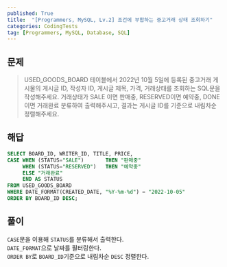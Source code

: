 ```yaml
---
published: True
title:  "[Programmers, MySQL, Lv.2] 조건에 부합하는 중고거래 상태 조회하기"
categories: CodingTests
tag: [Programmers, MySQL, Database, SQL]
---
```


## 문제

> USED_GOODS_BOARD 테이블에서 2022년 10월 5일에 등록된 중고거래 게시물의 게시글 ID, 작성자 ID, 게시글 제목, 가격, 거래상태를 조회하는 SQL문을 작성해주세요. 거래상태가 SALE 이면 판매중, RESERVED이면 예약중, DONE이면 거래완료 분류하여 출력해주시고, 결과는 게시글 ID를 기준으로 내림차순 정렬해주세요.

## 해답

``` SQL
SELECT BOARD_ID, WRITER_ID, TITLE, PRICE, 
CASE WHEN (STATUS="SALE")       THEN "판매중"
     WHEN (STATUS="RESERVED")   THEN "예약중"
     ELSE "거래완료" 
     END AS STATUS
FROM USED_GOODS_BOARD
WHERE DATE_FORMAT(CREATED_DATE, "%Y-%m-%d") = "2022-10-05"
ORDER BY BOARD_ID DESC;
```

## 풀이

```CASE```문을 이용해 ```STATUS```를 분류해서 출력한다.  
```DATE_FORMAT```으로 날짜를 필터링한다.  
```ORDER BY```로 ```BOARD_ID```기준으로 내림차순 ```DESC``` 정렬한다.  
